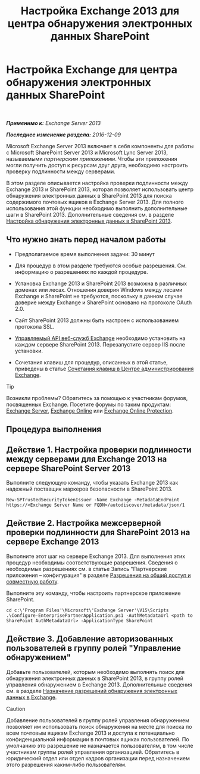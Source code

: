 ﻿---
title: 'Настройка Exchange 2013 для центра обнаружения электронных данных SharePoint'
TOCTitle: Настройка Exchange для центра обнаружения электронных данных SharePoint
ms:assetid: 795c1a3b-295c-4ee5-ade9-52cf3fda3f19
ms:mtpsurl: https://technet.microsoft.com/ru-ru/library/JJ218665(v=EXCHG.150)
ms:contentKeyID: 50488476
ms.date: 04/30/2018
mtps_version: v=EXCHG.150
ms.translationtype: HT
---

# Настройка Exchange для центра обнаружения электронных данных SharePoint

 

_**Применимо к:** Exchange Server 2013_

_**Последнее изменение раздела:** 2016-12-09_

Microsoft Exchange Server 2013 включает в себя компоненты для работы с Microsoft SharePoint Server 2013 и Microsoft Lync Server 2013, называемыми *партнерским приложениям*. Чтобы эти приложения могли получить доступ к ресурсам друг друга, необходимо настроить проверку подлинности между серверами.

В этом разделе описывается настройка проверки подлинности между Exchange 2013 и SharePoint 2013, которая позволяет использовать центр обнаружения электронных данных в SharePoint 2013 для поиска содержимого почтовых ящиков в Exchange Server 2013. Для полного использования этой функции необходимо выполнить дополнительные шаги в SharePoint 2013. Дополнительные сведения см. в разделе [Настройка обнаружения электронных данных в SharePoint 2013](https://go.microsoft.com/fwlink/?linkid=257727).

## Что нужно знать перед началом работы

  - Предполагаемое время выполнения задачи: 30 минут

  - Для процедур в этом разделе требуются особые разрешения. См. информацию о разрешениях по каждой процедуре.

  - Установка Exchange 2013 и SharePoint 2013 возможна в различных доменах или лесах. Отношения доверия Windows между лесами Exchange и SharePoint не требуются, поскольку в данном случае доверие между Exchange и SharePoint основано на протоколе OAuth 2.0.

  - Сайт SharePoint 2013 должны быть настроен с использованием протокола SSL.

  - [Управляемый API веб-служб Exchange](https://go.microsoft.com/fwlink/?linkid=257726) необходимо установить на каждом сервере SharePoint 2013. Перезапустите сервер IIS после установки.

  - Сочетания клавиш для процедур, описанных в этой статье, приведены в статье [Сочетания клавиш в Центре администрирования Exchange](keyboard-shortcuts-in-the-exchange-admin-center-exchange-online-protection-help.md).

> [!TIP]  
> Возникли проблемы? Обратитесь за помощью к участникам форумов, посвященных Exchange. Посетите форумы по таким продуктам: <a href="https://go.microsoft.com/fwlink/p/?linkid=60612">Exchange Server</a>, <a href="https://go.microsoft.com/fwlink/p/?linkid=267542">Exchange Online</a> или <a href="https://go.microsoft.com/fwlink/p/?linkid=285351">Exchange Online Protection</a>.


## Процедура выполнения

## Действие 1. Настройка проверки подлинности между серверами для Exchange 2013 на сервере SharePoint Server 2013

Выполните следующую команду, чтобы указать Exchange 2013 как надежный поставщик маркеров безопасности в SharePoint 2013.

    New-SPTrustedSecurityTokenIssuer -Name Exchange -MetadataEndPoint https://<Exchange Server Name or FQDN>/autodiscover/metadata/json/1

## Действие 2. Настройка межсерверной проверки подлинности для SharePoint 2013 на сервере Exchange 2013

Выполните этот шаг на сервере Exchange 2013. Для выполнения этих процедур необходимы соответствующие разрешения. Сведения о необходимых разрешениях см. в статье Запись "Партнерские приложения – конфигурация" в разделе [Разрешения на общий доступ и совместную работу](sharing-and-collaboration-permissions-exchange-2013-help.md).

Выполните эту команду, чтобы настроить партнерское приложение SharePoint.

    cd c:\'Program Files'\Microsoft\'Exchange Server'\V15\Scripts
    .\Configure-EnterprisePartnerApplication.ps1 -AuthMetadataUrl <path to SharePoint AuthMetadataUrl> -ApplicationType SharePoint

## Действие 3. Добавление авторизованных пользователей в группу ролей "Управление обнаружением"

Добавьте пользователей, которым необходимо выполнять поиск для обнаружения электронных данных в SharePoint 2013, в группу ролей управления обнаружением в Exchange 2013. Дополнительные сведения см. в разделе [Назначение разрешений обнаружения электронных данных в Exchange](https://docs.microsoft.com/ru-ru/exchange/security-and-compliance/in-place-ediscovery/assign-ediscovery-permissions).

> [!CAUTION]  
> Добавление пользователей в группу ролей управления обнаружением позволяет им использовать поиск обнаружения на месте для поиска по всем почтовым ящикам Exchange 2013 и доступа к потенциально конфиденциальной информации в почтовых ящиках пользователей. По умолчанию это разрешение не назначается пользователям, в том числе участникам группы ролей управления организацией. Обратитесь в юридический отдел или отдел кадров организации перед назначением этого разрешения каким-либо пользователям.

